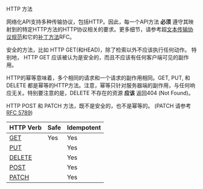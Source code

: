 HTTP 方法

网络化API支持多种传输协议，包括HTTP。因此，每一个API方法 **必须** 遵守其映射到的特定HTTP方法的HTTP协议相关的要求。更多细节，请参考超[文本传输协议规范](https://tools.ietf.org/html/rfc2616#section-9)和它的[补丁方法](http://tools.ietf.org/html/rfc5789)RFC。

安全的方法，比如 HTTP GET(和HEAD)，除了检索以外不应该执行任何动作。 特别地， HTTP GET 应该被认为是安全的，而且不应该有任何客户端可见的副作用。 

HTTP的幂等意味着，多个相同的请求和一个请求的副作用相同。GET, PUT, 和 DELETE 都是幂等的HTTP方法。注意，幂等只针对服务器端的副作用，与任何响应无关。特别要注意的是，DELETE 不存在的资源 **应该** 返回404 (Not Found)。

 
HTTP POST 和 PATCH 方法，既不是安全的，也不是幂等的。 (PATCH 请参考[RFC 5789](https://tools.ietf.org/html/rfc5789))

|HTTP Verb |Safe	|Idempotent|
|----------|---- |----------|
|[GET](https://tools.ietf.org/html/rfc2616#section-9.3)|Yes |Yes|
|[PUT](https://tools.ietf.org/html/rfc2616#section-9.6)  | |Yes|
|[DELETE](https://tools.ietf.org/html/rfc2616#section-9.7)| |Yes|
|[POST](https://tools.ietf.org/html/rfc2616#section-9.5)| |Yes|
|[PATCH](https://tools.ietf.org/html/rfc5789)| |Yes|
